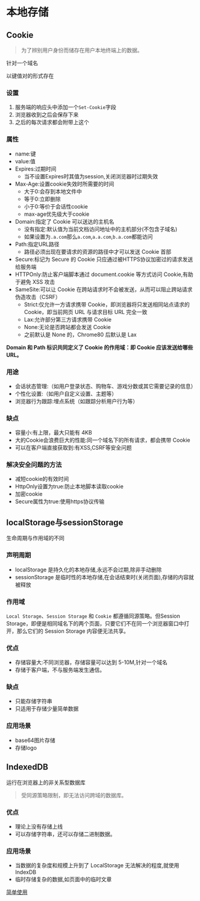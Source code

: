 # 本地存储

## Cookie
> 为了辨别用户身份而储存在用户本地终端上的数据。

针对一个域名

以键值对的形式存在
### 设置
1. 服务端的响应头中添加一个``Set-Cookie``字段
2. 浏览器收到之后会保存下来
3. 之后的每次请求都会附带上这个

### 属性
* name:键
* value:值
* Expires:过期时间
  * 当不设置Expires时其值为session,关闭浏览器时过期失效
* Max-Age:设置cookie失效时所需要的时间
  * 大于0:会存到本地文件中
  * 等于0:立即删除
  * 小于0:等价于会话性cookie
  * max-age优先级大于cookie
* Domain:指定了 Cookie 可以送达的主机名
  * 没有指定:默认值为当前文档访问地址中的主机部分(不包含子域名)
  * 如果设置为``.a.com``那么``a.com``,``a.a.com``,````b.a.com````都能访问
* Path:指定URL路径
  * 路径必须出现在要请求的资源的路径中才可以发送 Cookie 首部
* Secure:标记为 Secure 的 Cookie 只应通过被HTTPS协议加密过的请求发送给服务端
* HTTPOnly:防止客户端脚本通过 document.cookie 等方式访问 Cookie,有助于避免 XSS 攻击
* SameSite:可以让 Cookie 在跨站请求时不会被发送，从而可以阻止跨站请求伪造攻击（CSRF）
  * Strict:仅允许一方请求携带 Cookie，即浏览器将只发送相同站点请求的 Cookie，即当前网页 URL 与请求目标 URL 完全一致
  * Lax:允许部分第三方请求携带 Cookie
  * None:无论是否跨站都会发送 Cookie
  * 之前默认是 None 的，Chrome80 后默认是 Lax

**Domain 和 Path 标识共同定义了 Cookie 的作用域：即 Cookie 应该发送给哪些 URL。**
### 用途
* 会话状态管理:（如用户登录状态、购物车、游戏分数或其它需要记录的信息）
* 个性化设置:（如用户自定义设置、主题等）
* 浏览器行为跟踪:埋点系统（如跟踪分析用户行为等）
### 缺点
* 容量小:有上限，最大只能有 4KB
* 大的Cookie会浪费巨大的性能:同一个域名下的所有请求，都会携带 Cookie
* 可以在客户端直接获取到:有XSS,CSRF等安全问题
### 解决安全问题的方法
* 减短cookie的有效时间
* HttpOnly设置为true:防止本地脚本读取cookie
* 加密cookie
* Secure属性为true:使用https协议传输
## localStorage与sessionStorage
生命周期与作用域的不同
### 声明周期
* localStorage 是持久化的本地存储,永远不会过期,除非手动删除
* sessionStorage 是临时性的本地存储,在会话结束时(关闭页面),存储的内容就被释放

### 作用域
``Local Storage``、``Session Storage`` 和 ``Cookie`` 都遵循同源策略。但Session Storage，即便是相同域名下的两个页面，只要它们不在同一个浏览器窗口中打开，那么它们的 Session Storage 内容便无法共享。

### 优点
* 存储容量大:不同浏览器，存储容量可以达到 5-10M,针对一个域名
* 存储于客户端，不与服务端发生通信。

### 缺点
* 只能存储字符串
* 只适用于存储少量简单数据

### 应用场景
* base64图片存储
* 存储logo

## IndexedDB
运行在浏览器上的非关系型数据库

>受同源策略限制，即无法访问跨域的数据库。

### 优点
* 理论上没有存储上线
* 可以存储字符串，还可以存储二进制数据。

### 应用场景

* 当数据的复杂度和规模上升到了 LocalStorage 无法解决的程度,就使用IndexDB
* 临时存储复杂的数据,如页面中的临时文章

[简单使用](https://developer.mozilla.org/zh-CN/docs/Web/API/IndexedDB_API/Using_IndexedDB)

<comment/>
<tongji/>